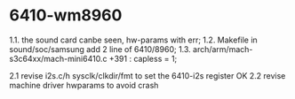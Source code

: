 # 6410-wm8960

1.1. the sound card canbe seen, hw-params with err;
1.2. Makefile in sound/soc/samsung add 2 line of 6410/8960;
1.3. arch/arm/mach-s3c64xx/mach-mini6410.c +391 : capless = 1;

2.1 revise i2s.c/h sysclk/clkdir/fmt to set the 6410-i2s register OK
2.2 revise machine driver hwparams to avoid crash
